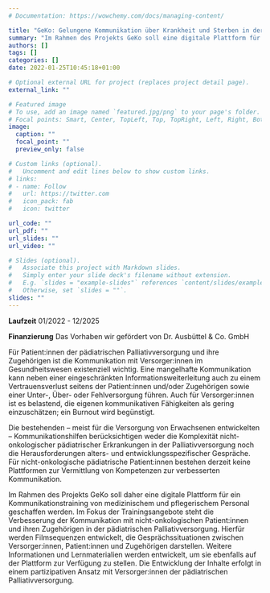 ```yaml
---
# Documentation: https://wowchemy.com/docs/managing-content/

title: "GeKo: Gelungene Kommunikation über Krankheit und Sterben in der pädiatrischen Palliativversorgung"
summary: "Im Rahmen des Projekts GeKo soll eine digitale Plattform für ein Kommunikationstraining von medizinischem und pflegerischem Personal geschaffen werden. Im Fokus der Trainingsangebote steht die Verbesserung der Kommunikation mit nicht-onkologischen Patient:innen und ihren Zugehörigen in der pädiatrischen Palliativversorgung."
authors: []
tags: []
categories: []
date: 2022-01-25T10:45:18+01:00

# Optional external URL for project (replaces project detail page).
external_link: ""

# Featured image
# To use, add an image named `featured.jpg/png` to your page's folder.
# Focal points: Smart, Center, TopLeft, Top, TopRight, Left, Right, BottomLeft, Bottom, BottomRight.
image:
  caption: ""
  focal_point: ""
  preview_only: false

# Custom links (optional).
#   Uncomment and edit lines below to show custom links.
# links:
# - name: Follow
#   url: https://twitter.com
#   icon_pack: fab
#   icon: twitter

url_code: ""
url_pdf: ""
url_slides: ""
url_video: ""

# Slides (optional).
#   Associate this project with Markdown slides.
#   Simply enter your slide deck's filename without extension.
#   E.g. `slides = "example-slides"` references `content/slides/example-slides.md`.
#   Otherwise, set `slides = ""`.
slides: ""
---
```

**Laufzeit** 01/2022 - 12/2025

**Finanzierung** Das Vorhaben wir gefördert von Dr. Ausbüttel & Co. GmbH

Für Patient:innen der pädiatrischen Palliativversorgung und ihre Zugehörigen ist die Kommunikation mit Versorger:innen im Gesundheitswesen existenziell wichtig. Eine mangelhafte Kommunikation kann neben einer eingeschränkten Informationsweiterleitung auch zu einem Vertrauensverlust seitens der Patient:innen und/oder Zugehörigen sowie einer Unter-, Über- oder Fehlversorgung führen. Auch für Versorger:innen ist es belastend, die eigenen kommunikativen Fähigkeiten als gering einzuschätzen; ein Burnout wird begünstigt. 

Die bestehenden – meist für die Versorgung von Erwachsenen entwickelten – Kommunikationshilfen berücksichtigen weder die Komplexität nicht-onkologischer pädiatrischer Erkrankungen in der Palliativversorgung noch die Herausforderungen alters- und entwicklungsspezifischer Gespräche. Für nicht-onkologische pädiatrische Patient:innen bestehen derzeit keine Plattformen zur Vermittlung von Kompetenzen zur verbesserten Kommunikation. 

Im Rahmen des Projekts GeKo soll daher eine digitale Plattform für ein Kommunikationstraining von medizinischem und pflegerischem Personal geschaffen werden. Im Fokus der Trainingsangebote steht die Verbesserung der Kommunikation mit nicht-onkologischen Patient:innen und ihren Zugehörigen in der pädiatrischen Palliativversorgung. Hierfür werden Filmsequenzen entwickelt, die Gesprächssituationen zwischen Versorger:innen, Patient:innen und Zugehörigen darstellen. Weitere Informationen und Lernmaterialien werden entwickelt, um sie ebenfalls auf der Plattform zur Verfügung zu stellen. Die Entwicklung der Inhalte erfolgt in einem partizipativen Ansatz mit Versorger:innen der pädiatrischen Palliativversorgung.

